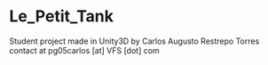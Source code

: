 # Le_Petit_Tank
Student project made in Unity3D by Carlos Augusto Restrepo Torres
contact at
pg05carlos [at] VFS [dot] com
